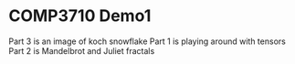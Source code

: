 # COMP3710 Demo1
Part 3 is an image of koch snowflake
Part 1 is playing around with tensors
Part 2 is Mandelbrot and Juliet fractals
